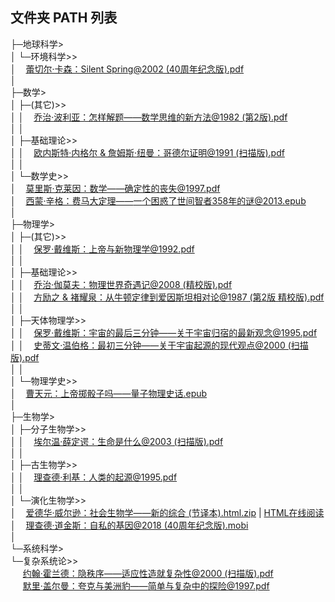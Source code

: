 文件夹 PATH 列表
-----------------
├─地球科学><br/>
│  └─环境科学>><br/>
│  &nbsp;&nbsp;  <a href="https://share.choong.net/eBooks/科普/地球科学/环境科学/蕾切尔·卡森：Silent Spring@2002 (40周年纪念版).pdf" title="蕾切尔·卡森：Silent Spring@2002 (40周年纪念版).pdf">蕾切尔·卡森：Silent Spring@2002 (40周年纪念版).pdf</a><br/>
│          <br/>
├─数学><br/>
│  ├─(其它)>><br/>
│  │ &nbsp;&nbsp;  <a href="https://share.choong.net/eBooks/科普/数学/(其它)/乔治·波利亚：怎样解题——数学思维的新方法@1982 (第2版).pdf" title="乔治·波利亚：怎样解题——数学思维的新方法@1982 (第2版).pdf">乔治·波利亚：怎样解题——数学思维的新方法@1982 (第2版).pdf</a><br/>
│  │      <br/>
│  ├─基础理论>><br/>
│  │ &nbsp;&nbsp;  <a href="https://share.choong.net/eBooks/科普/数学/基础理论/欧内斯特·内格尔 & 詹姆斯·纽曼：哥德尔证明@1991 (扫描版).pdf" title="欧内斯特·内格尔 & 詹姆斯·纽曼：哥德尔证明@1991 (扫描版).pdf">欧内斯特·内格尔 & 詹姆斯·纽曼：哥德尔证明@1991 (扫描版).pdf</a><br/>
│  │      <br/>
│  └─数学史>><br/>
│    &nbsp;&nbsp;  <a href="https://share.choong.net/eBooks/科普/数学/数学史/莫里斯·克莱因：数学——确定性的丧失@1997.pdf" title="莫里斯·克莱因：数学——确定性的丧失@1997.pdf">莫里斯·克莱因：数学——确定性的丧失@1997.pdf</a><br/>
│    &nbsp;&nbsp;  <a href="https://share.choong.net/eBooks/科普/数学/数学史/西蒙·辛格：费马大定理——一个困惑了世间智者358年的谜@2013.epub" title="西蒙·辛格：费马大定理——一个困惑了世间智者358年的谜@2013.epub">西蒙·辛格：费马大定理——一个困惑了世间智者358年的谜@2013.epub</a><br/>
│          <br/>
├─物理学><br/>
│  ├─(其它)>><br/>
│  │  &nbsp;&nbsp;  <a href="https://share.choong.net/eBooks/科普/物理学/(其它)/保罗·戴维斯：上帝与新物理学@1992.pdf" title="保罗·戴维斯：上帝与新物理学@1992.pdf">保罗·戴维斯：上帝与新物理学@1992.pdf</a><br/>
│  │      <br/>
│  ├─基础理论>><br/>
│  │ &nbsp;&nbsp;  <a href="https://share.choong.net/eBooks/科普/物理学/基础理论/乔治·伽莫夫：物理世界奇遇记@2008 (精校版).pdf" title="乔治·伽莫夫：物理世界奇遇记@2008 (精校版).pdf">乔治·伽莫夫：物理世界奇遇记@2008 (精校版).pdf</a><br/>
│  │ &nbsp;&nbsp;  <a href="https://share.choong.net/eBooks/科普/物理学/基础理论/方励之%20&%20褚耀泉：从牛顿定律到爱因斯坦相对论@1987%20(第2版%20精校版).pdf" title="方励之 & 褚耀泉：从牛顿定律到爱因斯坦相对论@1987 (第2版 精校版).pdf">方励之 & 褚耀泉：从牛顿定律到爱因斯坦相对论@1987 (第2版 精校版).pdf</a><br/>
│  │      <br/>
│  ├─天体物理学>><br/>
│  │ &nbsp;&nbsp;  <a href="https://share.choong.net/eBooks/科普/物理学/天体物理学/保罗·戴维斯：宇宙的最后三分钟——关于宇宙归宿的最新观念@1995.pdf" title="保罗·戴维斯：宇宙的最后三分钟——关于宇宙归宿的最新观念@1995.pdf">保罗·戴维斯：宇宙的最后三分钟——关于宇宙归宿的最新观念@1995.pdf</a><br/>
│  │ &nbsp;&nbsp;  <a href="https://share.choong.net/eBooks/科普/物理学/天体物理学/史蒂文·温伯格：最初三分钟——关于宇宙起源的现代观点@2000 (扫描版).pdf" title="史蒂文·温伯格：最初三分钟——关于宇宙起源的现代观点@2000 (扫描版).pdf">史蒂文·温伯格：最初三分钟——关于宇宙起源的现代观点@2000 (扫描版).pdf</a><br/>
│  │      <br/>
│  └─物理学史>><br/>
│    &nbsp;&nbsp;  <a href="https://share.choong.net/eBooks/科普/物理学/物理学史/曹天元：上帝掷骰子吗——量子物理史话.epub" title="曹天元：上帝掷骰子吗——量子物理史话.epub">曹天元：上帝掷骰子吗——量子物理史话.epub</a><br/>
│          <br/>
├─生物学><br/>
│  ├─分子生物学>><br/>
│  │ &nbsp;&nbsp;  <a href="https://share.choong.net/eBooks/科普/生物学/分子生物学/埃尔温·薛定谔：生命是什么@2003 (扫描版).pdf" title="埃尔温·薛定谔：生命是什么@2003 (扫描版).pdf">埃尔温·薛定谔：生命是什么@2003 (扫描版).pdf</a><br/>
│  │      <br/>
│  ├─古生物学>><br/>
│  │ &nbsp;&nbsp;  <a href="https://share.choong.net/eBooks/科普/生物学/古生物学/理查德·利基：人类的起源@1995.pdf" title="理查德·利基：人类的起源@1995.pdf">理查德·利基：人类的起源@1995.pdf</a><br/>
│  │      <br/>
│  └─演化生物学>><br/>
│    &nbsp;&nbsp;  <a href="https://share.choong.net/eBooks/科普/生物学/演化生物学/爱德华·威尔逊：社会生物学——新的综合 (节译本).html.zip" title="爱德华·威尔逊：社会生物学——新的综合 (节译本).html.zip">爱德华·威尔逊：社会生物学——新的综合 (节译本).html.zip</a> | <a href="https://share.choong.net/eBooks/eo/">HTML在线阅读</a><br/>
│    &nbsp;&nbsp;  <a href="https://share.choong.net/eBooks/科普/生物学/演化生物学/理查德·道金斯：自私的基因@2018 (40周年纪念版).mobi" title="理查德·道金斯：自私的基因@2018 (40周年纪念版).mobi">理查德·道金斯：自私的基因@2018 (40周年纪念版).mobi</a><br/>
│          <br/>
└─系统科学><br/>
    └─复杂系统论>><br/>
      &nbsp;&nbsp;&nbsp;&nbsp;   <a href="https://share.choong.net/eBooks/科普/系统科学/复杂系统论/约翰·霍兰德：隐秩序——适应性造就复杂性@2000 (扫描版).pdf" title="约翰·霍兰德：隐秩序——适应性造就复杂性@2000 (扫描版).pdf">约翰·霍兰德：隐秩序——适应性造就复杂性@2000 (扫描版).pdf</a><br/>
      &nbsp;&nbsp;&nbsp;&nbsp;   <a href="https://share.choong.net/eBooks/科普/系统科学/复杂系统论/默里·盖尔曼：夸克与美洲豹——简单与复杂中的探险@1997.pdf" title="默里·盖尔曼：夸克与美洲豹——简单与复杂中的探险@1997.pdf">默里·盖尔曼：夸克与美洲豹——简单与复杂中的探险@1997.pdf</a><br/>
